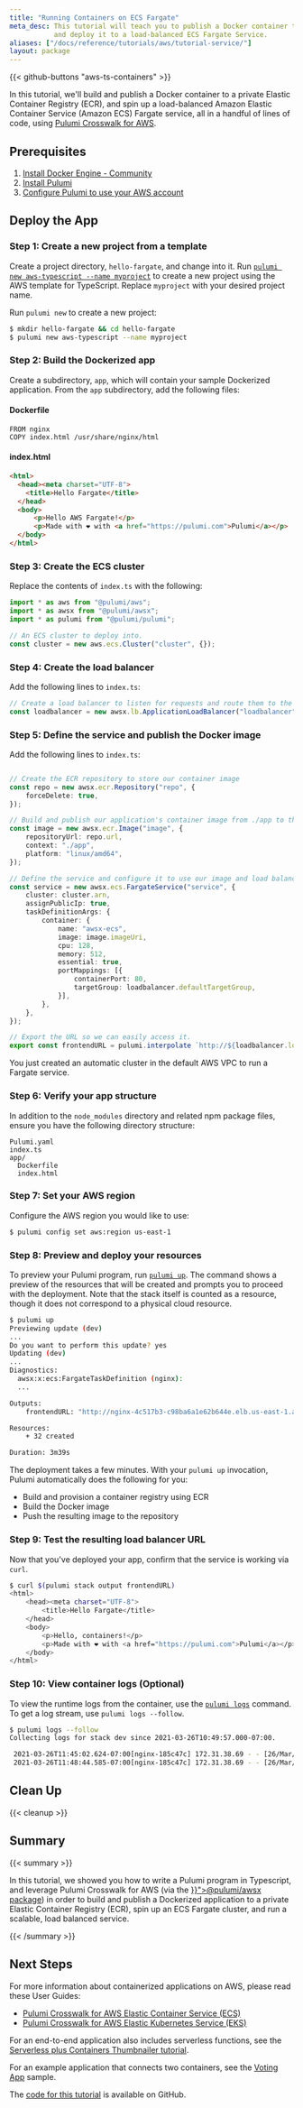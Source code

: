 ```yaml
---
title: "Running Containers on ECS Fargate"
meta_desc: This tutorial will teach you to publish a Docker container to Elastic Container Registry (ECR)
           and deploy it to a load-balanced ECS Fargate Service.
aliases: ["/docs/reference/tutorials/aws/tutorial-service/"]
layout: package
---
```


{{< github-buttons "aws-ts-containers" >}}

In this tutorial, we'll build and publish a Docker container to a private Elastic Container Registry (ECR), and spin up a load-balanced Amazon Elastic Container Service (Amazon ECS) Fargate service, all in a handful of lines of code, using [Pulumi Crosswalk for AWS](/docs/guides/crosswalk/aws/).

## Prerequisites

1. [Install Docker Engine - Community](https://docs.docker.com/install/)
1. [Install Pulumi](/docs/install/)
1. [Configure Pulumi to use your AWS account](/registry/packages/aws/installation-configuration/)

## Deploy the App

### Step 1: Create a new project from a template

Create a project directory, `hello-fargate`, and change into it. Run [`pulumi new aws-typescript --name myproject`](/docs/cli/commands/pulumi_new/) to create a new project using the AWS template for TypeScript. Replace `myproject` with your desired project name.

Run `pulumi new` to create a new project:

```bash
$ mkdir hello-fargate && cd hello-fargate
$ pulumi new aws-typescript --name myproject
```

### Step 2: Build the Dockerized app

Create a subdirectory, `app`, which will contain your sample Dockerized application. From the `app` subdirectory, add the following files:

#### **Dockerfile**

```docker
FROM nginx
COPY index.html /usr/share/nginx/html
```

#### **index.html**

```html
<html>
  <head><meta charset="UTF-8">
    <title>Hello Fargate</title>
  </head>
  <body>
      <p>Hello AWS Fargate!</p>
      <p>Made with ❤️ with <a href="https://pulumi.com">Pulumi</a></p>
  </body>
</html>
```

### Step 3: Create the ECS cluster

Replace the contents of `index.ts` with the following:

```typescript
import * as aws from "@pulumi/aws";
import * as awsx from "@pulumi/awsx";
import * as pulumi from "@pulumi/pulumi";

// An ECS cluster to deploy into.
const cluster = new aws.ecs.Cluster("cluster", {});
```

### Step 4: Create the load balancer

Add the following lines to `index.ts`:

```typescript
// Create a load balancer to listen for requests and route them to the container.
const loadbalancer = new awsx.lb.ApplicationLoadBalancer("loadbalancer", {});
```

### Step 5: Define the service and publish the Docker image

Add the following lines to `index.ts`:

```typescript

// Create the ECR repository to store our container image
const repo = new awsx.ecr.Repository("repo", {
    forceDelete: true,
});

// Build and publish our application's container image from ./app to the ECR repository.
const image = new awsx.ecr.Image("image", {
    repositoryUrl: repo.url,
    context: "./app",
    platform: "linux/amd64",
});

// Define the service and configure it to use our image and load balancer.
const service = new awsx.ecs.FargateService("service", {
    cluster: cluster.arn,
    assignPublicIp: true,
    taskDefinitionArgs: {
        container: {
            name: "awsx-ecs",
            image: image.imageUri,
            cpu: 128,
            memory: 512,
            essential: true,
            portMappings: [{
                containerPort: 80,
                targetGroup: loadbalancer.defaultTargetGroup,
            }],
        },
    },
});

// Export the URL so we can easily access it.
export const frontendURL = pulumi.interpolate `http://${loadbalancer.loadBalancer.dnsName}`;
```

You just created an automatic cluster in the default AWS VPC to run a Fargate service.

### Step 6: Verify your app structure

In addition to the `node_modules` directory and related npm package files, ensure you have the following directory structure:

```
Pulumi.yaml
index.ts
app/
  Dockerfile
  index.html
```

### Step 7: Set your AWS region

Configure the AWS region you would like to use:

```bash
$ pulumi config set aws:region us-east-1
```

### Step 8: Preview and deploy your resources

To preview your Pulumi program, run [`pulumi up`](/docs/cli/commands/pulumi_up/). The command shows a preview of the resources that will be created and prompts you to proceed with the deployment.  Note that the stack itself is counted as a resource, though it does not correspond to a physical cloud resource.

```bash
$ pulumi up
Previewing update (dev)
...
Do you want to perform this update? yes
Updating (dev)
...
Diagnostics:
  awsx:x:ecs:FargateTaskDefinition (nginx):
  ...

Outputs:
    frontendURL: "http://nginx-4c517b3-c98ba6a1e62b644e.elb.us-east-1.amazonaws.com/"

Resources:
    + 32 created

Duration: 3m39s
```

The deployment takes a few minutes. With your `pulumi up` invocation, Pulumi automatically does the following for you:

- Build and provision a container registry using ECR
- Build the Docker image
- Push the resulting image to the repository

### Step 9: Test the resulting load balancer URL

Now that you've deployed your app, confirm that the service is working via `curl`.

```bash
$ curl $(pulumi stack output frontendURL)
<html>
    <head><meta charset="UTF-8">
        <title>Hello Fargate</title>
    </head>
    <body>
        <p>Hello, containers!</p>
        <p>Made with ❤️ with <a href="https://pulumi.com">Pulumi</a></p>
    </body>
</html>
```

### Step 10: View container logs (Optional)

To view the runtime logs from the container, use the [`pulumi logs`](/docs/cli/commands/pulumi_logs/) command. To get a log stream, use `pulumi logs --follow`.

```bash
$ pulumi logs --follow
Collecting logs for stack dev since 2021-03-26T10:49:57.000-07:00.

 2021-03-26T11:45:02.624-07:00[nginx-185c47c] 172.31.38.69 - - [26/Mar/2021:18:45:02 +0000] "GET / HTTP/1.1" 200 205 "-" "curl/7.64.1" "-"
 2021-03-26T11:48:44.585-07:00[nginx-185c47c] 172.31.38.69 - - [26/Mar/2021:18:48:44 +0000] "GET / HTTP/1.1" 200 205 "-" "Mozilla/5.0 (compatible; Nimbostratus-Bot/v1.3.2; http://cloudsystemnetworks.com)" "-"
```

## Clean Up

{{< cleanup >}}

## Summary

{{< summary >}}
<p>
    In this tutorial, we showed you how to write a Pulumi program in Typescript, and leverage
Pulumi Crosswalk for AWS (via the <a href="/docs/reference/pkg/nodejs/pulumi/awsx"
>}}">@pulumi/awsx package</a>) in order to build and publish a Dockerized application to a private
Elastic Container Registry (ECR), spin up an ECS Fargate cluster, and run a scalable, load balanced
service.
</p>
{{< /summary >}}

## Next Steps

For more information about containerized applications on AWS, please read these User Guides:

- [Pulumi Crosswalk for AWS Elastic Container Service (ECS)](/docs/guides/crosswalk/aws/ecs)
- [Pulumi Crosswalk for AWS Elastic Kubernetes Service (EKS)](/docs/guides/crosswalk/aws/eks)

For an end-to-end application also includes serverless functions, see the
[Serverless plus Containers Thumbnailer tutorial](/registry/packages/aws/how-to-guides/video-thumbnailer/).

For an example application that connects two containers, see the
[Voting App](https://github.com/pulumi/examples/tree/master/aws-ts-voting-app) sample.

The [code for this tutorial](https://github.com/pulumi/examples/tree/master/aws-ts-containers) is available on GitHub.
